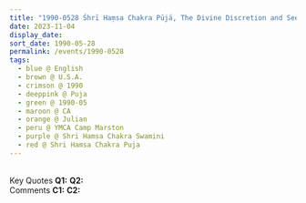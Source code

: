 ```yaml
---
title: "1990-0528 Śhrī Haṃsa Chakra Pūjā, The Divine Discretion and Seek Your Depth (In Yoga We Should Be Masters), YMCA Camp Marston, 4761 Pine Hills Road, Julian (near San Diego), CA, U.S.A."
date: 2023-11-04
display_date: 
sort_date: 1990-05-28
permalink: /events/1990-0528
tags:
  - blue @ English
  - brown @ U.S.A.
  - crimson @ 1990
  - deeppink @ Puja
  - green @ 1990-05
  - maroon @ CA
  - orange @ Julian
  - peru @ YMCA Camp Marston
  - purple @ Shri Hamsa Chakra Swamini
  - red @ Shri Hamsa Chakra Puja
---
```


<br>

<wave-list>
  <list-title color="DarkSeaGreen" width="55">Key Quotes</list-title>
  <list-item color="BlanchedAlmond" width="280"><b>Q1:</b> <i></i></list-item>
  <list-item color="Lavender" width="280"><b>Q2:</b> <i></i></list-item>
</wave-list>

<br>

<wave-list>
  <list-title color="DarkSeaGreen" width="55">Comments</list-title>
  <list-item color="BlanchedAlmond" width="280"><b>C1:</b> <i></i></list-item>
  <list-item color="Lavender" width="280"><b>C2:</b> <i></i></list-item>
</wave-list>